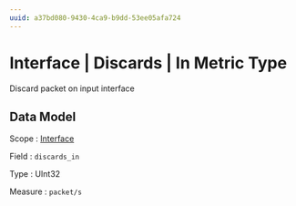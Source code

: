```yaml
---
uuid: a37bd080-9430-4ca9-b9dd-53ee05afa724
---
```

# Interface | Discards | In Metric Type

Discard packet on input interface

## Data Model

Scope
: [Interface](../../../scopes/interface.md)

Field
: `discards_in`

Type
: UInt32

Measure
: `packet/s`
